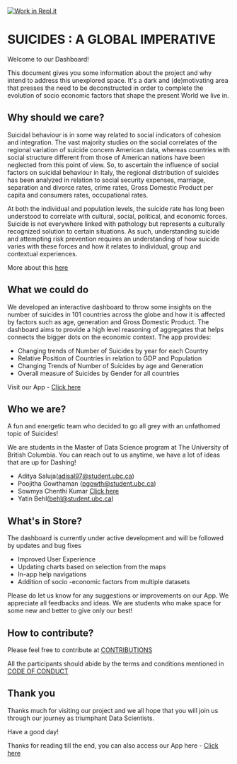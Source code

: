 [![Work in Repl.it](https://classroom.github.com/assets/work-in-replit-14baed9a392b3a25080506f3b7b6d57f295ec2978f6f33ec97e36a161684cbe9.svg)](https://classroom.github.com/online_ide?assignment_repo_id=371215&assignment_repo_type=GroupAssignmentRepo)

# SUICIDES : A GLOBAL IMPERATIVE
Welcome to our Dashboard!

This document gives you some information about the project and why intend to address this unexplored space. It's a dark and (de)motivating area that presses the need to be deconstructed in order to complete the evolution of socio economic factors that shape the present World we live in.
## Why should we care?
Suicidal behaviour is in some way related to social indicators of cohesion and integration. The vast majority studies on the social correlates of the regional variation of suicide concern American data, whereas countries with social structure different from those of American nations have been neglected from this point of view. So, to ascertain the influence of social factors on suicidal behaviour in Italy, the regional distribution of suicides has been analyzed in relation to social security expenses, marriage, separation and divorce rates, crime rates, Gross Domestic Product per capita and consumers rates, occupational rates. 

At both the individual and population levels, the suicide rate has long been understood to correlate with cultural, social, political, and economic forces. Suicide is not everywhere linked with pathology but represents a culturally recognized solution to certain situations. As such, understanding suicide and attempting risk prevention requires an understanding of how suicide varies with these forces and how it relates to individual, group and contextual experiences.

More about this [here](https://github.com/ubco-mds-2020-labs/dashboard-project-data551_g5/blob/main/PROPOSAL.md)
## What we could do

We developed an interactive dashboard to throw some insights on the number of suicides in 101 countries across the globe and how it is affected by factors such as age, generation and Gross Domestic Product. The dashboard aims to provide a high level reasoning of aggregates that helps connects the bigger dots on the economic context. The app provides:

* Changing trends of Number of Suicides by year for each Country
* Relative Position of Countries in relation to GDP and Population 
* Changing Trends of Number of Suicides by age and Generation
* Overall measure of Suicides by Gender for all countries

Visit our App - [Click here](https://data551group5v1app.herokuapp.com)
## Who we are?

A fun and energetic team who decided to go all grey with an unfathomed topic of Suicides!

We are students in the Master of Data Science program at The University of British Columbia. You can reach out to us anytime, we have a lot of ideas that are up for Dashing!

* Aditya Saluja(adisal97@student.ubc.ca)
* Poojitha Gowthaman (pgowth@student.ubc.ca)
* Sowmya Chenthi Kumar [Click here](ga141675@ubc.mail.ca)
* Yatin Behl(behl@student.ubc.ca)

## What's in Store?
The dashboard is currently under active development and will be followed by updates and bug fixes

* Improved User Experience
* Updating charts based on selection from the maps
* In-app help navigations
* Addition of socio -economic factors from multiple datasets

Please do let us know for any suggestions or improvements on our App. We appreciate all feedbacks and ideas. We are students who make space for some new and better to give only our best!

## How to contribute?

Please feel free to contribute at [CONTRIBUTIONS](https://github.com/ubco-mds-2020-labs/dashboard-project-data551_g5/blob/main/Contributions.md)

All the participants should abide by the terms and conditions mentioned in [CODE OF CONDUCT](https://github.com/ubco-mds-2020-labs/dashboard-project-data551_g5/blob/main/CODE_OF_CONDUCT.md)

## Thank you

Thanks much for visiting our project and we all hope that you will join us through our journey as triumphant Data Scientists. 

Have a good day!

Thanks for reading till the end, you can also access our App here - [Click here](https://data551group5v1app.herokuapp.com)
